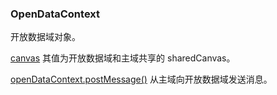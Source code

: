 ### OpenDataContext

开放数据域对象。

[canvas](/game/api/render/Canvas/)
其值为开放数据域和主域共享的 sharedCanvas。

[openDataContext.postMessage()](#openDataContext-postMessage)
从主域向开放数据域发送消息。